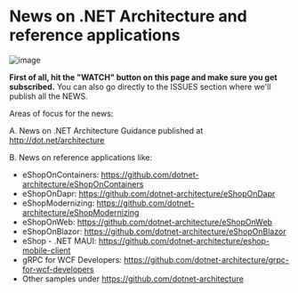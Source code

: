 # News on .NET Architecture and reference applications

![image](https://user-images.githubusercontent.com/1712635/33905991-65e765d6-df35-11e7-884a-ca07f2e550c1.png)

**First of all, hit the "WATCH" button on this page and make sure you get subscribed.**
You can also go directly to the ISSUES section where we'll publish all the NEWS.

Areas of focus for the news:

A. News on .NET Architecture Guidance published at http://dot.net/architecture  

B. News on reference applications like:
- eShopOnContainers: https://github.com/dotnet-architecture/eShopOnContainers
- eShopOnDapr: https://github.com/dotnet-architecture/eShopOnDapr
- eShopModernizing: https://github.com/dotnet-architecture/eShopModernizing
- eShopOnWeb: https://github.com/dotnet-architecture/eShopOnWeb
- eShopOnBlazor: https://github.com/dotnet-architecture/eShopOnBlazor
- eShop - .NET MAUI: https://github.com/dotnet-architecture/eshop-mobile-client
- gRPC for WCF Developers: https://github.com/dotnet-architecture/grpc-for-wcf-developers
- Other samples under https://github.com/dotnet-architecture
